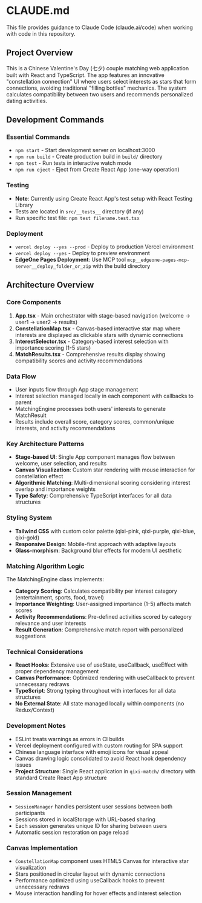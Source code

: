 # CLAUDE.md

This file provides guidance to Claude Code (claude.ai/code) when working with code in this repository.

## Project Overview

This is a Chinese Valentine's Day (七夕) couple matching web application built with React and TypeScript. The app features an innovative "constellation connection" UI where users select interests as stars that form connections, avoiding traditional "filling bottles" mechanics. The system calculates compatibility between two users and recommends personalized dating activities.

## Development Commands

### Essential Commands
- `npm start` - Start development server on localhost:3000
- `npm run build` - Create production build in `build/` directory
- `npm test` - Run tests in interactive watch mode
- `npm run eject` - Eject from Create React App (one-way operation)

### Testing
- **Note**: Currently using Create React App's test setup with React Testing Library
- Tests are located in `src/__tests__` directory (if any)
- Run specific test file: `npm test filename.test.tsx`

### Deployment
- `vercel deploy --yes --prod` - Deploy to production Vercel environment
- `vercel deploy --yes` - Deploy to preview environment
- **EdgeOne Pages Deployment**: Use MCP tool `mcp__edgeone-pages-mcp-server__deploy_folder_or_zip` with the build directory

## Architecture Overview

### Core Components
1. **App.tsx** - Main orchestrator with stage-based navigation (welcome → user1 → user2 → results)
2. **ConstellationMap.tsx** - Canvas-based interactive star map where interests are displayed as clickable stars with dynamic connections
3. **InterestSelector.tsx** - Category-based interest selection with importance scoring (1-5 stars)
4. **MatchResults.tsx** - Comprehensive results display showing compatibility scores and activity recommendations

### Data Flow
- User inputs flow through App stage management
- Interest selection managed locally in each component with callbacks to parent
- MatchingEngine processes both users' interests to generate MatchResult
- Results include overall score, category scores, common/unique interests, and activity recommendations

### Key Architecture Patterns
- **Stage-based UI**: Single App component manages flow between welcome, user selection, and results
- **Canvas Visualization**: Custom star rendering with mouse interaction for constellation effect
- **Algorithmic Matching**: Multi-dimensional scoring considering interest overlap and importance weights
- **Type Safety**: Comprehensive TypeScript interfaces for all data structures

### Styling System
- **Tailwind CSS** with custom color palette (qixi-pink, qixi-purple, qixi-blue, qixi-gold)
- **Responsive Design**: Mobile-first approach with adaptive layouts
- **Glass-morphism**: Background blur effects for modern UI aesthetic

### Matching Algorithm Logic
The MatchingEngine class implements:
- **Category Scoring**: Calculates compatibility per interest category (entertainment, sports, food, travel)
- **Importance Weighting**: User-assigned importance (1-5) affects match scores
- **Activity Recommendations**: Pre-defined activities scored by category relevance and user interests
- **Result Generation**: Comprehensive match report with personalized suggestions

### Technical Considerations
- **React Hooks**: Extensive use of useState, useCallback, useEffect with proper dependency management
- **Canvas Performance**: Optimized rendering with useCallback to prevent unnecessary redraws
- **TypeScript**: Strong typing throughout with interfaces for all data structures
- **No External State**: All state managed locally within components (no Redux/Context)

### Development Notes
- ESLint treats warnings as errors in CI builds
- Vercel deployment configured with custom routing for SPA support
- Chinese language interface with emoji icons for visual appeal
- Canvas drawing logic consolidated to avoid React hook dependency issues
- **Project Structure**: Single React application in `qixi-match/` directory with standard Create React App structure

### Session Management
- `SessionManager` handles persistent user sessions between both participants
- Sessions stored in localStorage with URL-based sharing
- Each session generates unique ID for sharing between users
- Automatic session restoration on page reload

### Canvas Implementation
- `ConstellationMap` component uses HTML5 Canvas for interactive star visualization
- Stars positioned in circular layout with dynamic connections
- Performance optimized using useCallback hooks to prevent unnecessary redraws
- Mouse interaction handling for hover effects and interest selection